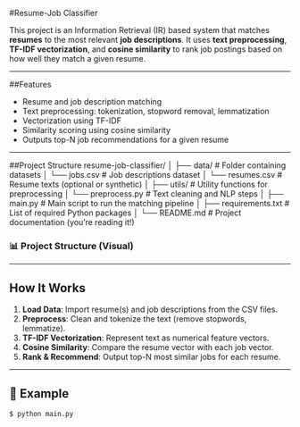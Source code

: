 
#Resume-Job Classifier

This project is an Information Retrieval (IR) based system that matches **resumes** to the most relevant **job descriptions**. It uses **text preprocessing**, **TF-IDF vectorization**, and **cosine similarity** to rank job postings based on how well they match a given resume.

---

##Features

- Resume and job description matching
- Text preprocessing: tokenization, stopword removal, lemmatization
- Vectorization using TF-IDF
- Similarity scoring using cosine similarity
- Outputs top-N job recommendations for a given resume

---

##Project Structure
resume-job-classifier/
│
├── data/                        # Folder containing datasets
│   └── jobs.csv                 # Job descriptions dataset
│   └── resumes.csv              # Resume texts (optional or synthetic)
│
├── utils/                       # Utility functions for preprocessing
│   └── preprocess.py            # Text cleaning and NLP steps
│
├── main.py                      # Main script to run the matching pipeline
│
├── requirements.txt             # List of required Python packages
│
└── README.md                    # Project documentation (you’re reading it!)

### 📊 Project Structure (Visual)




---

## How It Works

1. **Load Data**: Import resume(s) and job descriptions from the CSV files.
2. **Preprocess**: Clean and tokenize the text (remove stopwords, lemmatize).
3. **TF-IDF Vectorization**: Represent text as numerical feature vectors.
4. **Cosine Similarity**: Compare the resume vector with each job vector.
5. **Rank & Recommend**: Output top-N most similar jobs for each resume.

---

## 🧪 Example

```bash
$ python main.py

